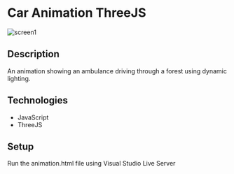 # Car Animation ThreeJS

![screen1](./screen/giphy.gif)

## Description

An animation showing an ambulance driving through a forest using dynamic lighting.

## Technologies

- JavaScript
- ThreeJS

## Setup

Run the animation.html file using Visual Studio Live Server
